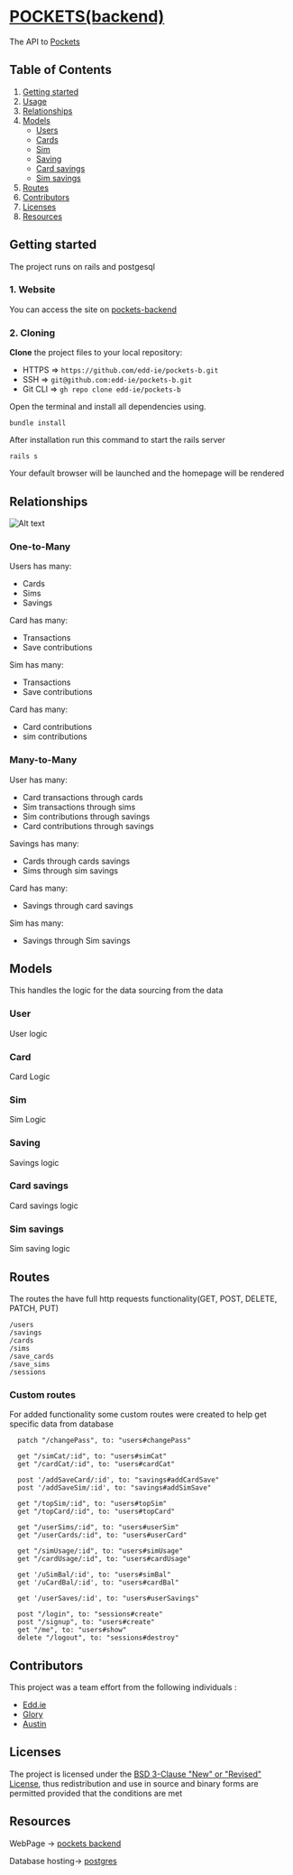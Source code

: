 # [POCKETS(backend)](https://ai-hub-1.vercel.app/)

The API to [Pockets](https://pocketswatch.vercel.app/)

## Table of Contents

1. [Getting started](#Getting-started)
2. [Usage](#Usage)
3. [Relationships](#relations)
3. [Models](#Methods)
   - [Users](#user)
   - [Cards](#card)
   - [Sim](#sim)
   - [Saving](#saving)
   - [Card savings](#save_cards)
   - [Sim savings](#save_sims)
4. [Routes](#routes)
6. [Contributors](#contributors)
7. [Licenses](#license)
8. [Resources](#Sources)

## <a id="Getting-started">Getting started</a>

The project runs on rails and postgesql

### 1. Website

You can access the site on [pockets-backend](https://pockets.onrender.com/)

### 2. Cloning

**Clone** the project files to your local repository:

- HTTPS => `https://github.com/edd-ie/pockets-b.git`
- SSH => `git@github.com:edd-ie/pockets-b.git`
- Git CLI => `gh repo clone edd-ie/pockets-b`

Open the terminal and install all dependencies using.

```
bundle install
```

After installation run this command to start the rails server

```
rails s
```

Your default browser will be launched and the homepage will be rendered

## <a id="relations">Relationships</a>
![Alt text](database.drawio.png)

### One-to-Many
Users has many:
 - Cards
 - Sims
 - Savings

Card has many:
  - Transactions
  - Save contributions

Sim has many:
  - Transactions
  - Save contributions

Card has many:
  - Card contributions
  - sim contributions

### Many-to-Many
User has many:
  - Card transactions through cards
  - Sim transactions through sims
  - Sim contributions through savings
  - Card contributions through savings

Savings has many:
  - Cards through cards savings
  - Sims through sim savings

Card has many:
  - Savings through card savings

Sim has many:
  - Savings through Sim savings

## <a id="Methods">Models</a>

This handles the logic for the data sourcing from the data

### <a id="users">User</a>
User logic

### <a id="card">Card</a>
Card Logic

### <a id="sim">Sim</a>
Sim Logic

### <a id="saving">Saving</a>
Savings logic

### <a id="save_cards">Card savings</a>
Card savings logic

### <a id="save_sims">Sim savings</a>
Sim saving logic

## <a id="routes">Routes</a>
The routes the have full http requests functionality(GET, POST, DELETE, PATCH, PUT)
```
/users
/savings
/cards
/sims
/save_cards
/save_sims
/sessions
```

### Custom routes
For added functionality some custom routes were created to help get specific data from database
```
  patch "/changePass", to: "users#changePass"

  get "/simCat/:id", to: "users#simCat"
  get "/cardCat/:id", to: "users#cardCat"

  post '/addSaveCard/:id', to: "savings#addCardSave"
  post '/addSaveSim/:id', to: "savings#addSimSave"
  
  get "/topSim/:id", to: "users#topSim"
  get "/topCard/:id", to: "users#topCard"

  get "/userSims/:id", to: "users#userSim"
  get "/userCards/:id", to: "users#userCard"

  get "/simUsage/:id", to: "users#simUsage"
  get "/cardUsage/:id", to: "users#cardUsage"

  get '/uSimBal/:id', to: "users#simBal"
  get '/uCardBal/:id', to: "users#cardBal"

  get '/userSaves/:id', to: "users#userSavings"

  post "/login", to: "sessions#create"
  post "/signup", to: "users#create"
  get "/me", to: "users#show"
  delete "/logout", to: "sessions#destroy"
```


## <a id="contributors">Contributors</a>

This project was a team effort from the following individuals :

- [Edd.ie](https://github.com/edd-ie)
- [Glory](https://github.com/Nkathaglow)
- [Austin](https://github.com/Naulikha)

## <a id="license">Licenses</a>

The project is licensed under the [BSD 3-Clause "New" or "Revised" License](https://github.com/highlightjs/highlight.js/blob/main/LICENSE), thus redistribution and use in source and binary forms are permitted provided that the conditions are met

## <a id="sources">Resources</a>
WebPage -> [pockets backend]('https://pockets.onrender.com/')

Database hosting-> [postgres]('https://dashboard.render.com/')
